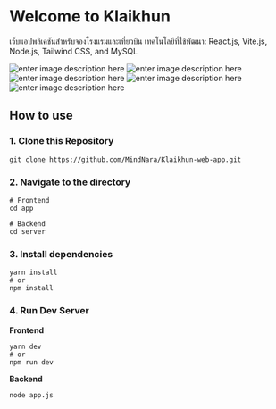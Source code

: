 # Welcome to Klaikhun

เว็บแอปพลิเคชันสำหรับจองโรงแรมและเที่ยวบิน
เทคโนโลยีที่ใช้พัฒนา: React.js, Vite.js, Node.js, Tailwind CSS, and MySQL

![enter image description here](https://media.discordapp.net/attachments/1204364762515767306/1204395927779938335/1.png?ex=65e7091d&is=65d4941d&hm=ee00b94fe73646de4bd9c095ff835358a5c8e7f1cd10fc4c96f4afe6d160f565&=&format=webp&quality=lossless)
![enter image description here](https://media.discordapp.net/attachments/1204364762515767306/1204395928056889414/2.png?ex=65d4941d&is=65c21f1d&hm=503cbbafc7fae9c8e6f22cd2db3594bbe178cbda5e5250030050b1252c536f8e&=&format=webp&quality=lossless)
![enter image description here](https://media.discordapp.net/attachments/1204364762515767306/1204395928631640155/3.png?ex=65e7091d&is=65d4941d&hm=03473b74c61980eb9560e6b4f5a2327d28763c044c2cfdbe259d23c7f6f0f573&=&format=webp&quality=lossless&width=613&height=558)
![enter image description here](https://media.discordapp.net/attachments/1204364762515767306/1204395929378103346/5.png?ex=65e7091e&is=65d4941e&hm=cbdb4d5decdb1e98d68ead7faf4ec01822b4e4ae5b648277c54a9df6e4ee18be&=&format=webp&quality=lossless)
![enter image description here](https://media.discordapp.net/attachments/1204364762515767306/1204395929889804378/7.png?ex=65d4941e&is=65c21f1e&hm=b1c19bf1a80ac487e60ac9e1a0b75385628cf7bd6981d266e94171685533e344&=&format=webp&quality=lossless)

## How to use

### 1. Clone this Repository
  
    git clone https://github.com/MindNara/Klaikhun-web-app.git

### 2. Navigate to the directory 
 
    # Frontend
    cd app
    
    # Backend
    cd server

### 3. Install dependencies

    yarn install
    # or
    npm install
   
### 4. Run Dev Server

 **Frontend**

    yarn dev
    # or
    npm run dev
 **Backend**
 

    node app.js
